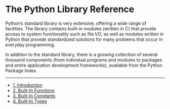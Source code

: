 # The Python Library Reference

Python’s standard library is very extensive, offering a wide range of facilities. The library contains built-in modules (written in C) that provide access to system functionality such as file I/O, as well as modules written in Python that provide standardized solutions for many problems that occur in everyday programming.

In addition to the standard library, there is a growing collection of several thousand components (from individual programs and modules to packages and entire application development frameworks), available from the Python Package Index.

-----

* [1. Introduction](./01_Introduction.md#1)
* [2. Built-In Functions](./02_BuiltIn_Functions.md#2)
* [3. Built-In Constants](./03_BuiltIn_Constants.md#3)
* [4. Built-In Types](./04_BuiltIn_Types.md#3)
